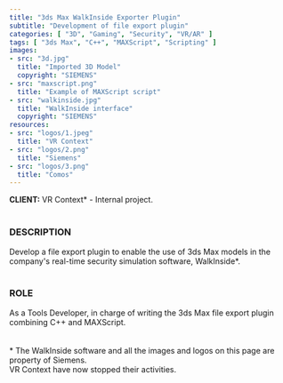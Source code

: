 ```yaml
---
title: "3ds Max WalkInside Exporter Plugin"
subtitle: "Development of file export plugin"
categories: [ "3D", "Gaming", "Security", "VR/AR" ]
tags: [ "3ds Max", "C++", "MAXScript", "Scripting" ]
images:
- src: "3d.jpg"
  title: "Imported 3D Model"
  copyright: "SIEMENS"
- src: "maxscript.png"
  title: "Example of MAXScript script"
- src: "walkinside.jpg"
  title: "WalkInside interface"
  copyright: "SIEMENS"
resources:
- src: "logos/1.jpeg"
  title: "VR Context"
- src: "logos/2.png"
  title: "Siemens"
- src: "logos/3.png"
  title: "Comos"
---
```


<b>CLIENT:</b> VR Context* - Internal project.<br>
<br>

<h3>DESCRIPTION</h3>
Develop a file export plugin to enable the use of 3ds Max models in the company's real-time security simulation software, WalkInside*.<br>
<br>

<h3>ROLE</h3>
As a Tools Developer, in charge of writing the 3ds Max file export plugin combining C++ and MAXScript.<br>
<br>
<br>
* The WalkInside software and all the images and logos on this page are property of Siemens.<br>
VR Context have now stopped their activities.<br>
